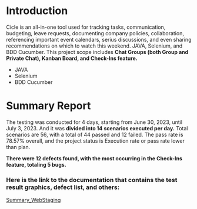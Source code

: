 # Introduction
Cicle is an all-in-one tool used for tracking tasks, communication, budgeting, leave requests, documenting company policies, collaboration, referencing important event calendars, serius discussions, and even sharing recommendations on which to watch this weekend. JAVA, Selenium, and BDD Cucumber.
This project scope includes **Chat Groups (both Group and Private Chat), Kanban Board, and Check-Ins feature.**
- JAVA
- Selenium
- BDD Cucumber

# Summary Report
The testing was conducted for 4 days, starting from June 30, 2023, until July 3, 2023. 
And it was **divided into 14 scenarios executed per day.**
Total scenarios are 56, with a total of 44 passed and 12 failed. The pass rate is 78.57% overall, and the project status is Execution rate or pass rate lower than plan.

**There were 12 defects found, with the most occurring in the Check-Ins feature, totaling 5 bugs.**

### Here is the link to the documentation that contains the test result graphics, defect list, and others:
[Summary_WebStaging](https://drive.google.com/file/d/1z1cBDosfeITNpkDdtTmueZfyw4_LA4ym/view?usp=sharing)
